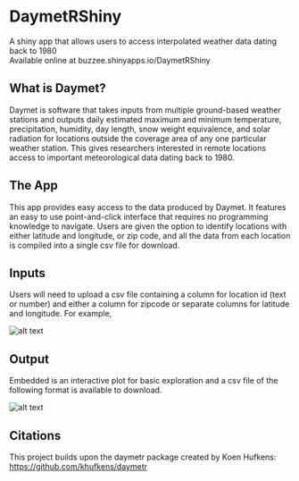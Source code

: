 # DaymetRShiny
A shiny app that allows users to access interpolated weather data dating back to 1980
<br>
Available online at buzzee.shinyapps.io/DaymetRShiny

## What is Daymet?

Daymet is software that takes inputs from multiple ground-based weather stations and outputs daily estimated maximum and minimum temperature, precipitation, humidity, day length, snow weight equivalence, and solar radiation for locations outside the coverage area of any one particular weather station. This gives researchers interested in remote locations access to important meteorological data dating back to 1980.

## The App
This app provides easy access to the data produced by Daymet. It features an easy to use point-and-click interface that requires no programming knowledge to navigate. Users are given the option to identify locations with either latitude and longitude, or zip code, and all the data from each location is compiled into a single csv file for download.

## Inputs

Users will need to upload a csv file containing a column for location id (text or number) and either a column for zipcode or separate columns for latitude and longitude. For example,


![alt text](./DaymetRShiny/www/header_zip.PNG)

## Output

Embedded is an interactive plot for basic exploration and a csv file of the following format is available to download.

![alt text](./DaymetRShiny/www/output1.PNG)
  

## Citations

This project builds upon the daymetr package created by Koen Hufkens: https://github.com/khufkens/daymetr
